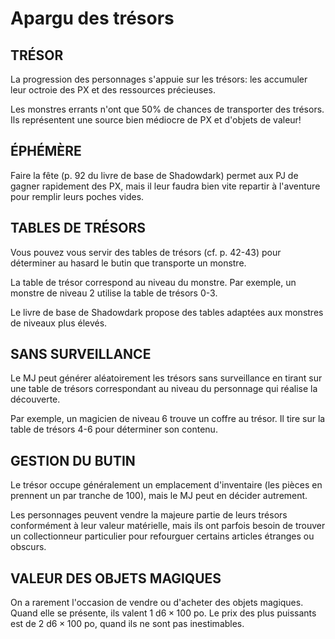 # Apargu des trésors 

## TRÉSOR

La progression des personnages s'appuie sur les trésors: les accumuler leur octroie des PX et des ressources précieuses.

Les monstres errants n'ont que $50 \%$ de chances de transporter des trésors. Ils représentent une source bien médiocre de PX et d'objets de valeur!

## ÉPHÉMÈRE

Faire la fête (p. 92 du livre de base de Shadowdark) permet aux PJ de gagner rapidement des PX, mais il leur faudra bien vite repartir à l'aventure pour remplir leurs poches vides.

## TABLES DE TRÉSORS

Vous pouvez vous servir des tables de trésors (cf. p. 42-43) pour déterminer au hasard le butin que transporte un monstre.

La table de trésor correspond au niveau du monstre. Par exemple, un monstre de niveau 2 utilise la table de trésors 0-3.

Le livre de base de Shadowdark propose des tables adaptées aux monstres de niveaux plus élevés.

## SANS SURVEILLANCE

Le MJ peut générer aléatoirement les trésors sans surveillance en tirant sur une table de trésors correspondant au niveau du personnage qui réalise la découverte.

Par exemple, un magicien de niveau 6 trouve un coffre au trésor. Il tire sur la table de trésors 4-6 pour déterminer son contenu.

## GESTION DU BUTIN

Le trésor occupe généralement un emplacement d'inventaire (les pièces en prennent un par tranche de 100), mais le MJ peut en décider autrement.

Les personnages peuvent vendre la majeure partie de leurs trésors conformément à leur valeur matérielle, mais ils ont parfois besoin de trouver un collectionneur particulier pour refourguer certains articles étranges ou obscurs.

## VALEUR DES OBJETS MAGIQUES

On a rarement l'occasion de vendre ou d'acheter des objets magiques. Quand elle se présente, ils valent $1 \mathrm{~d} 6 \times 100$ po. Le prix des plus puissants est de $2 \mathrm{~d} 6 \times 100$ po, quand ils ne sont pas inestimables.